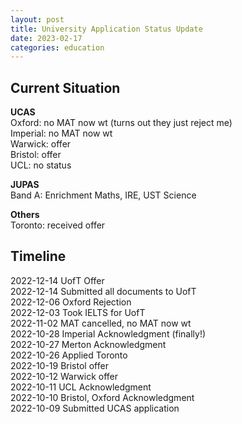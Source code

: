 ```yaml
---
layout: post
title: University Application Status Update
date: 2023-02-17
categories: education
---
```

## Current Situation

**UCAS** \
Oxford: no MAT now wt (turns out they just reject me)\
Imperial: no MAT now wt \
Warwick: offer \
Bristol: offer \
UCL: no status

**JUPAS** \
Band A: Enrichment Maths, IRE, UST Science

**Others** \
Toronto: received offer

## Timeline

2022-12-14 UofT Offer \
2022-12-14 Submitted all documents to UofT \
2022-12-06 Oxford Rejection \
2022-12-03 Took IELTS for UofT \
2022-11-02 MAT cancelled, no MAT now wt \
2022-10-28 Imperial Acknowledgment (finally!) \
2022-10-27 Merton Acknowledgment \
2022-10-26 Applied Toronto \
2022-10-19 Bristol offer \
2022-10-12 Warwick offer \
2022-10-11 UCL Acknowledgment \
2022-10-10 Bristol, Oxford Acknowledgment \
2022-10-09 Submitted UCAS application 
